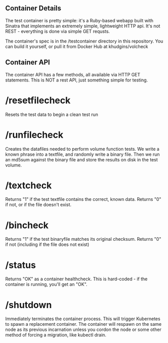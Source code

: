 ## Container Details

The test container is pretty simple: it's a Ruby-based webapp built with Sinatra that implements an extremely simple, lightweight HTTP api. It's not REST - everything is done via simple GET requsts.

The container's spec is in the /testcontainer directory in this repository. You can build it yourself, or pull it from Docker Hub at khudgins/volcheck

## Container API

The container API has a few methods, all available via HTTP GET statements. This is NOT a rest API, just something simple for testing.

# /resetfilecheck

Resets the test data to begin a clean test run

# /runfilecheck

Creates the datafiles needed to perform volume function tests. We write a known phrase into a textfile, and randomly write a binary file. Then we run an md5sum against the binary file and store the results on disk in the test volume.

# /textcheck

Returns "1" if the test textfile contains the correct, known data. Returns "0" if not, or if the file doesn't exist.

# /bincheck

Returns "1" if the test binaryfile matches its original checksum. Returns "0" if not (including if the file does not exist)

# /status

Returns "OK" as a container healthcheck. This is hard-coded - if the container is running, you'll get an "OK".

# /shutdown

Immediately terminates the container process. This will trigger Kubernetes to spawn a replacement container. The container will respawn on the same node as its previous incarnation unless you cordon the node or some other method of forcing a migration, like kubectl drain.
